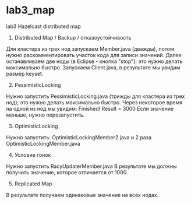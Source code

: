 # lab3_map
lab3 Hazelcast distributed map

1. Distributed Map / Backup / отказоустойчивость

Для кластера из трех нод запускаем Member.java (дважды), потом нужно раскомментировать участок кода для записи значений.
Далее останавливаем две ноды (в Eclipse - кнопка "stop"); это нужно делать максимально быстро.
Запускаем Client.java, в результате мы увидим размер keyset.

2. PessimisticLocking

Нужно запустить PessimisticLocking.java (трижды для кластера из трех нод); это нужно делать максимально быстро.
Через некоторое время на одной из нод мы увидим:
Finished! Result = 3000
Если значение меньше, нужно перезапустить.

3. OptimisticLocking

Нужно запустить: OptimisticLockingMember2.java и 2 раза OptimisticLockingMember.java

4. Условие гонок

Нужно запустить RacyUpdaterMember.java
В результате мы должны получить значение, которое отличается от 1000.

5. Replicated Map

В результате получаем одинаковые значение на всех нодах.
